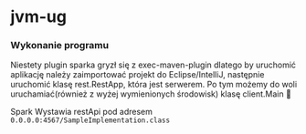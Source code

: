 # jvm-ug

### Wykonanie programu
Niestety plugin sparka gryzł się z exec-maven-plugin dlatego by uruchomić aplikację należy zaimportować projekt do Eclipse/IntelliJ,
następnie uruchomić klasę rest.RestApp, która jest serwerem. Po tym możemy do woli uruchamiać(również z wyżej wymienionych środowisk) klasę client.Main :frog:

Spark Wystawia restApi pod adresem `0.0.0.0:4567/SampleImplementation.class`